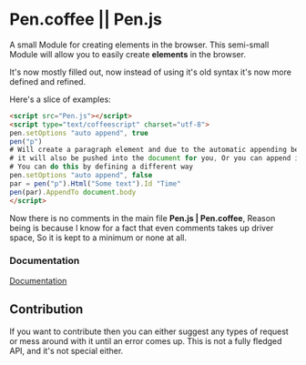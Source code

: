# Pen.coffee || Pen.js

A small Module for creating elements in the browser.
This semi-small Module will allow you to easily create **elements** in the browser.

It's now mostly filled out, now instead of using it's old syntax
it's now more defined and refined.

Here's a slice of examples:

```html
<script src="Pen.js"></script>
<script type="text/coffeescript" charset="utf-8">
pen.setOptions "auto append", true
pen("p")
# Will create a paragraph element and due to the automatic appending being true
# it will also be pushed into the document for you, Or you can append it manually
# You can do this by defining a different way
pen.setOptions "auto append", false
par = pen("p").Html("Some text").Id "Time"
pen(par).AppendTo document.body
</script>
```

Now there is no comments in the main file **Pen.js | Pen.coffee**,
Reason being is because I know for a fact that even comments takes up driver space, So it is kept to a minimum or none at all.

### Documentation
[Documentation](https://github.com/Monochromefx/pen-coffee/tree/master/docs)

## Contribution

If you want to contribute then you can either suggest any types of request or mess around with it until an error comes up.
This is not a fully fledged API, and it's not special either.
